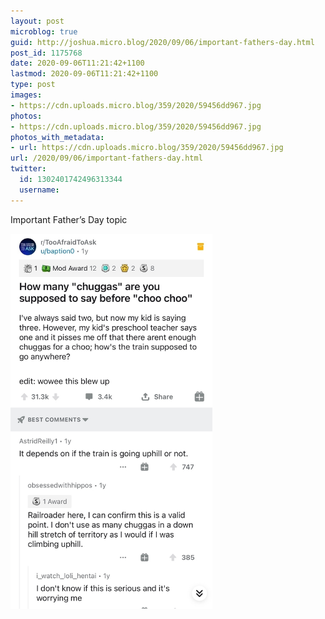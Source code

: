 ```yaml
---
layout: post
microblog: true
guid: http://joshua.micro.blog/2020/09/06/important-fathers-day.html
post_id: 1175768
date: 2020-09-06T11:21:42+1100
lastmod: 2020-09-06T11:21:42+1100
type: post
images:
- https://cdn.uploads.micro.blog/359/2020/59456dd967.jpg
photos:
- https://cdn.uploads.micro.blog/359/2020/59456dd967.jpg
photos_with_metadata:
- url: https://cdn.uploads.micro.blog/359/2020/59456dd967.jpg
url: /2020/09/06/important-fathers-day.html
twitter:
  id: 1302401742496313344
  username: 
---
```

Important Father’s Day topic

<img src="uploads/2020/59456dd967.jpg" width="323" height="600" alt="" />
